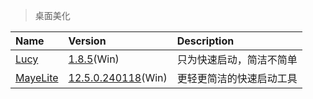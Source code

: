 > 桌面美化

| Name       | Version                       | Description              |
| :--------- | :---------------------------- | :----------------------- |
| [Lucy]     | [1.8.5][L-Down](Win)          | 只为快速启动，简洁不简单 |
| [MayeLite] | [12.5.0.240118][ML-Down](Win) | 更轻更简洁的快速启动工具 |

[Lucy]: https://www.yuque.com/lucy/lucy '跳转主页'
[L-Down]: https://lucy.lanzouw.com/b015ebrti '跳转下载页'
[MayeLite]: https://t.arae.cc/p-25804/ '跳转主页'
[ML-Down]: https://github.com/25H/MayeLite/releases '跳转下载页'
